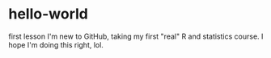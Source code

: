 # hello-world
first lesson
I'm new to GitHub, taking my first "real" R and statistics course. I hope I'm doing this right, lol. 
